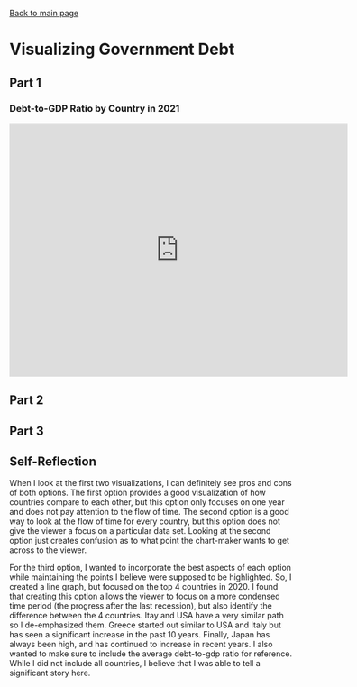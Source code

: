 [Back to main page](https://reedcallan.github.io/Telling-Stories-with-Data/)
# Visualizing Government Debt
## Part 1
### Debt-to-GDP Ratio by Country in 2021
<iframe src="https://data.oecd.org/chart/6OkD" width="600" height="450" style="border: 0" mozallowfullscreen="true" webkitallowfullscreen="true" allowfullscreen="true"><a href="https://data.oecd.org/chart/6OkD" target="_blank">OECD Chart: General government debt, Total, % of GDP, Annual, 2021</a></iframe>

## Part 2
<div class="flourish-embed flourish-chart" data-src="visualisation/11162922"><script src="https://public.flourish.studio/resources/embed.js"></script></div>

## Part 3
<div class="flourish-embed flourish-chart" data-src="visualisation/11163460"><script src="https://public.flourish.studio/resources/embed.js"></script></div>

## Self-Reflection
When I look at the first two visualizations, I can definitely see pros and cons of both options. The first option provides a good visualization of how countries compare to each other, but this option only focuses on one year and does not pay attention to the flow of time. The second option is a good way to look at the flow of time for every country, but this option does not give the viewer a focus on a particular data set. Looking at the second option just creates confusion as to what point the chart-maker wants to get across to the viewer.

For the third option, I wanted to incorporate the best aspects of each option while maintaining the points I believe were supposed to be highlighted. So, I created a line graph, but focused on the top 4 countries in 2020. I found that creating this option allows the viewer to focus on a more condensed time period (the progress after the last recession), but also identify the difference between the 4 countries. Itay and USA have a very similar path so I de-emphasized them. Greece started out similar to USA and Italy but has seen a significant increase in the past 10 years. Finally, Japan has always been high, and has continued to increase in recent years. I also wanted to make sure to include the average debt-to-gdp ratio for reference. While I did not include all countries, I believe that I was able to tell a significant story here.
